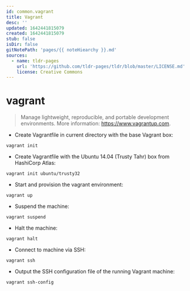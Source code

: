 ```yaml
---
id: common.vagrant
title: Vagrant
desc: ''
updated: 1642441815079
created: 1642441815079
stub: false
isDir: false
gitNotePath: 'pages/{{ noteHiearchy }}.md'
sources:
  - name: tldr-pages
    url: 'https://github.com/tldr-pages/tldr/blob/master/LICENSE.md'
    license: Creative Commons
---
```

# vagrant

> Manage lightweight, reproducible, and portable development environments.
> More information: <https://www.vagrantup.com>.

- Create Vagrantfile in current directory with the base Vagrant box:

`vagrant init`

- Create Vagrantfile with the Ubuntu 14.04 (Trusty Tahr) box from HashiCorp Atlas:

`vagrant init ubuntu/trusty32`

- Start and provision the vagrant environment:

`vagrant up`

- Suspend the machine:

`vagrant suspend`

- Halt the machine:

`vagrant halt`

- Connect to machine via SSH:

`vagrant ssh`

- Output the SSH configuration file of the running Vagrant machine:

`vagrant ssh-config`


